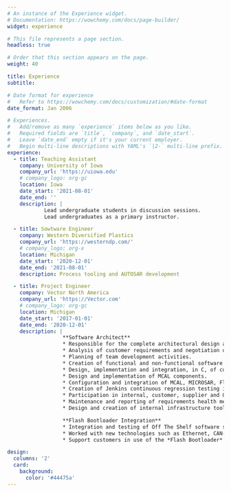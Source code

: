 ```yaml
---
# An instance of the Experience widget.
# Documentation: https://wowchemy.com/docs/page-builder/
widget: experience

# This file represents a page section.
headless: true

# Order that this section appears on the page.
weight: 40

title: Experience
subtitle:

# Date format for experience
#   Refer to https://wowchemy.com/docs/customization/#date-format
date_format: Jan 2006

# Experiences.
#   Add/remove as many `experience` items below as you like.
#   Required fields are `title`, `company`, and `date_start`.
#   Leave `date_end` empty if it's your current employer.
#   Begin multi-line descriptions with YAML's `|2-` multi-line prefix.
experience:
  - title: Teaching Assistant
    company: University of Iowa
    company_url: 'https://uiowa.edu'
    # company_logo: org-gc
    location: Iowa
    date_start: '2021-08-01'
    date_end: ''
    description: |
            Lead undergraduate students in discussion sessions.
            Lead undergraduates as a primary instructor.

  - title: Sowtware Engineer
    company: Western Diversified Plastics
    company_url: 'https://westerndp.com/'
    # company_logo: org-x
    location: Michigan
    date_start: '2020-12-01'
    date_end: '2021-08-01'
    description: Process tooling and AUTOSAR development

  - title: Project Engineer
    company: Vector North America
    company_url: 'https://Vector.com'
    # company_logo: org-gc
    location: Michigan
    date_start: '2017-01-01'
    date_end: '2020-12-01'
    description: |
                  **Software Architect**
                  * Responsible for the complete architectural design and direction of a customer project.
                  * Analysis of customer requirements and negotiation of acceptance for those requirements.
                  * Planning of team development activities.
                  * Creation of functional and non-functional software requirements from decomposition of customer requirements.
                  * Design, implementation and integration, in C, of custom software components and validation of those components.
                  * Design and implementation of MCAL components.
                  * Configuration and integration of MCAL, MICROSAR, Flash Bootloader, and 3rd party components.
                  * Creation of Jenkins continuous regression testing infrastructure within a HiL environment (VT System).
                  * Participation in internal, customer, supplier and OEM meetings.
                  * Maintenance and reporting of requirements health metrics and code base health metrics. Including MISRA conformance using QAC.
                  * Design and creation of internal infrastructure tools.

                  **Flash Bootloader Integration**
                  * Integration and testing of Off The Shelf software solutions with a focus on *Flash Bootloader* integrations.
                  * Worked with new technologies such as Ethernet, CAN-FD, and Security.
                  * Support customers in use of the *Flash Bootloader* product.

design:
  columns: '2'
  card:
    background:
      color: '#44475a'
---
```

